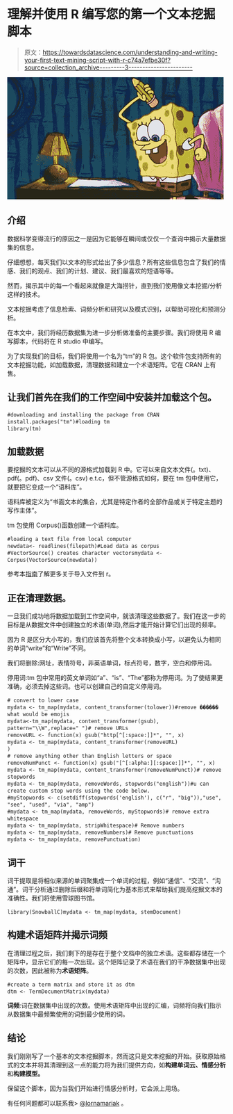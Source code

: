 # 理解并使用 R 编写您的第一个文本挖掘脚本

> 原文：<https://towardsdatascience.com/understanding-and-writing-your-first-text-mining-script-with-r-c74a7efbe30f?source=collection_archive---------3----------------------->

![](img/74de569e003d50faa8371e61fe227850.png)

## 介绍

数据科学变得流行的原因之一是因为它能够在瞬间或仅仅一个查询中揭示大量数据集的信息。

仔细想想，每天我们以文本的形式给出了多少信息？所有这些信息包含了我们的情感、我们的观点、我们的计划、建议、我们最喜欢的短语等等。

然而，揭示其中的每一个看起来就像是大海捞针，直到我们使用像文本挖掘/分析这样的技术。

文本挖掘考虑了信息检索、词频分析和研究以及模式识别，以帮助可视化和预测分析。

在本文中，我们将经历数据集为进一步分析做准备的主要步骤。我们将使用 R 编写脚本，代码将在 R studio 中编写。

为了实现我们的目标，我们将使用一个名为“tm”的 R 包。这个软件包支持所有的文本挖掘功能，如加载数据，清理数据和建立一个术语矩阵。它在 CRAN 上有售。

## 让我们首先在我们的工作空间中安装并加载这个包。

```
#downloading and installing the package from CRAN
install.packages("tm")#loading tm
library(tm)
```

## 加载数据

要挖掘的文本可以从不同的源格式加载到 R 中。它可以来自文本文件(。txt)、pdf(。pdf)、csv 文件(。csv) e.t.c，但不管源格式如何，要在 tm 包中使用它，就要把它变成一个“语料库”。

语料库被定义为“书面文本的集合，尤其是特定作者的全部作品或关于特定主题的写作主体”。

tm 包使用 Corpus()函数创建一个语料库。

```
#loading a text file from local computer
newdata<- readlines(filepath)#Load data as corpus
#VectorSource() creates character vectorsmydata <- Corpus(VectorSource(newdata))
```

参考本[指南](http://www.r-tutor.com/r-introduction/data-frame/data-import)了解更多关于导入文件到 r。

## 正在清理数据。

一旦我们成功地将数据加载到工作空间中，就该清理这些数据了。我们在这一步的目标是从数据文件中创建独立的术语(单词),然后才能开始计算它们出现的频率。

因为 R 是区分大小写的，我们应该首先将整个文本转换成小写，以避免认为相同的单词“write”和“Write”不同。

我们将删除:网址，表情符号，非英语单词，标点符号，数字，空白和停用词。

停用词:tm 包中常用的英文单词如“a”、“is”、“The”都称为停用词。为了使结果更准确，必须去掉这些词。也可以创建自己的自定义停用词。

```
# convert to lower case
mydata <- tm_map(mydata, content_transformer(tolower))#remove ������ what would be emojis
mydata<-tm_map(mydata, content_transformer(gsub), pattern="\\W",replace=" ")# remove URLs
removeURL <- function(x) gsub("http[^[:space:]]*", "", x)
mydata <- tm_map(mydata, content_transformer(removeURL)
)
# remove anything other than English letters or space
removeNumPunct <- function(x) gsub("[^[:alpha:][:space:]]*", "", x)
mydata <- tm_map(mydata, content_transformer(removeNumPunct))# remove stopwords
mydata <- tm_map(mydata, removeWords, stopwords("english"))#u can create custom stop words using the code below.
#myStopwords <- c(setdiff(stopwords('english'), c("r", "big")),"use", "see", "used", "via", "amp")
#mydata <- tm_map(mydata, removeWords, myStopwords)# remove extra whitespace
mydata <- tm_map(mydata, stripWhitespace)# Remove numbers
mydata <- tm_map(mydata, removeNumbers)# Remove punctuations
mydata <- tm_map(mydata, removePunctuation)
```

## **词干**

词干提取是将相似来源的单词聚集成一个单词的过程，例如“通信”、“交流”、“沟通”。词干分析通过删除后缀和将单词简化为基本形式来帮助我们提高挖掘文本的准确性。我们将使用雪球图书馆。

```
library(SnowballC)mydata <- tm_map(mydata, stemDocument)
```

## 构建术语矩阵并揭示词频

在清理过程之后，我们剩下的是存在于整个文档中的独立术语。这些都存储在一个矩阵中，显示它们的每一次出现。这个矩阵记录了术语在我们的干净数据集中出现的次数，因此被称为**术语矩阵**。

```
#create a term matrix and store it as dtm
dtm <- TermDocumentMatrix(mydata)
```

**词频**:词在数据集中出现的次数。使用术语矩阵中出现的汇编，词频将向我们指示从数据集中最频繁使用的词到最少使用的词。

## 结论

我们刚刚写了一个基本的文本挖掘脚本，然而这只是文本挖掘的开始。获取原始格式的文本并将其清理到这一点的能力将为我们提供方向，如**构建单词云、情感分析**和**构建模型。**

保留这个脚本，因为当我们开始进行情感分析时，它会派上用场。

有任何问题都可以联系我> [@lornamariak](https://twitter.com/lornamariak) 。